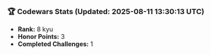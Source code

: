 ### 🏆 Codewars Stats (Updated: 2025-08-11 13:30:13 UTC)

- **Rank:** 8 kyu
- **Honor Points:** 3
- **Completed Challenges:** 1
